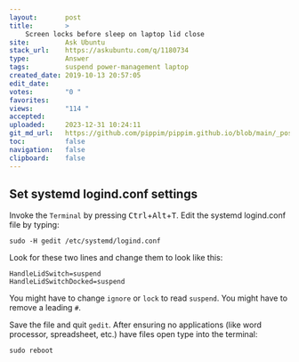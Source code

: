 ```yaml
---
layout:       post
title:        >
    Screen locks before sleep on laptop lid close
site:         Ask Ubuntu
stack_url:    https://askubuntu.com/q/1180734
type:         Answer
tags:         suspend power-management laptop
created_date: 2019-10-13 20:57:05
edit_date:    
votes:        "0 "
favorites:    
views:        "114 "
accepted:     
uploaded:     2023-12-31 10:24:11
git_md_url:   https://github.com/pippim/pippim.github.io/blob/main/_posts/2019/2019-10-13-Screen-locks-before-sleep-on-laptop-lid-close.md
toc:          false
navigation:   false
clipboard:    false
---
```


## Set systemd logind.conf settings


Invoke the `Terminal` by pressing <kbd>Ctrl</kbd>+<kbd>Alt</kbd>+<kbd>T</kbd>. Edit the systemd logind.conf file by typing:

``` 
sudo -H gedit /etc/systemd/logind.conf
```

Look for these two lines and change them to look like this:

``` 
HandleLidSwitch=suspend
HandleLidSwitchDocked=suspend
```

You might have to change `ignore` or `lock` to read `suspend`. You might have to remove a leading `#`.

Save the file and quit `gedit`. After ensuring no applications (like word processor, spreadsheet, etc.) have files open type into the terminal:

``` 
sudo reboot
```

